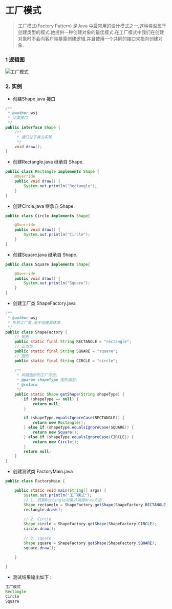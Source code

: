 # 工厂模式
> 工厂模式(Factory Pattern) 是Java 中最常用的设计模式之一,这种类型属于创建类型的模式.他提供一种创建对象的最佳模式.在工厂模式中我们在创建对象时不会向客户端暴露创建逻辑,并且使用一个共同的接口来指向创建对象.

### 1 逻辑图
![工厂模式](http://www.runoob.com/wp-content/uploads/2014/08/factory_pattern_uml_diagram.jpg)

### 2. 实例

- 创建Shape.java 接口
```java
/**
 * @author wsj
 * 父类接口
 */
public interface Shape {
	/**
	 * 接口让子类去实现
	 */
	void draw();
}
```

- 创建Rectangle.java 继承自 Shape.
```java
public class Rectangle implements Shape {
	@Override
	public void draw() {
		System.out.println("Rectangle");
	}
}
```

- 创建Circle.java 继承自 Shape.
```java
public class Circle implements Shape{

	@Override
	public void draw() {
		System.out.println("Circle");
	}
}
```

- 创建Square.java 继承自 Shape.
```java
public class Square implements Shape{

	@Override
	public void draw() {
		System.out.println("Square");
	}
}
```

- 创建工厂类 ShapeFactory.java
```java
/**
 * @author wsj
 * 形状工厂类,用于创建具体类.
 */
public class ShapeFactory {
	// 矩形
	public static final String RECTANGLE = "rectangle";
	// 正方型
	public static final String SQUARE = "square";
	// 圆形
	public static final String CIRCLE = "circle";
	
	/**
	 * 构造图形的工厂方法.
	 * @param shapeType 图形类型.
	 * @return
	 */
	public static Shape getShape(String shapeType) {
		if (shapeType == null) {
			return null;
		}

		if (shapeType.equalsIgnoreCase(RECTANGLE)) {
			return new Rectangle();
		} else if (shapeType.equalsIgnoreCase(SQUARE)) {
			return new Square();
		} else if (shapeType.equalsIgnoreCase(CIRCLE)) {
			return new Circle();
		} 
		return null;
	}
}
```
	
- 创建测试类 FactoryMain.java
```java
public class FactoryMain {

	public static void main(String[] args) {
		System.out.println("工厂模式");
		// 1. 获取Rectangle对象并调用draw方法
		Shape rectangle = ShapeFactory.getShape(ShapeFactory.RECTANGLE);
		rectangle.draw();
		
		// 2. Circle
		Shape circle = ShapeFactory.getShape(ShapeFactory.CIRCLE);
		circle.draw();
		
		// 3. square
		Shape square = ShapeFactory.getShape(ShapeFactory.SQUARE);
		square.draw();
		
	}

}
```
- 测试结果输出如下 :
```java
工厂模式
Rectangle
Circle
Square
```











